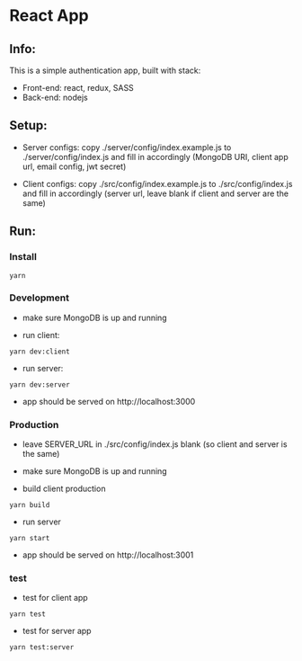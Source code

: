 # React App

## Info:

This is a simple authentication app, built with stack:

- Front-end: react, redux, SASS
- Back-end: nodejs

## Setup:

- Server configs: copy ./server/config/index.example.js to ./server/config/index.js and fill in accordingly (MongoDB URI, client app url, email config, jwt secret)

- Client configs: copy ./src/config/index.example.js to ./src/config/index.js and fill in accordingly (server url, leave blank if client and server are the same)

## Run:

### Install
```
yarn
```

### Development

- make sure MongoDB is up and running


- run client:

```
yarn dev:client
```

- run server:

```
yarn dev:server
```

- app should be served on http://localhost:3000

### Production

- leave SERVER_URL in ./src/config/index.js blank (so client and server is the same)

- make sure MongoDB is up and running

- build client production

```
yarn build
```

- run server

```
yarn start
```

- app should be served on http://localhost:3001

### test

- test for client app

```
yarn test
```

- test for server app

```
yarn test:server
```
